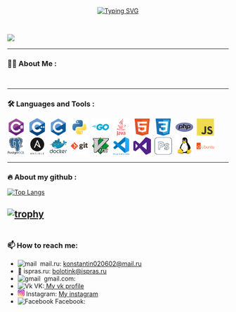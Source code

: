 <p align="center">
  <a href="https://git.io/typing-svg"><img src="https://readme-typing-svg.herokuapp.com?font=Fira+Code&size=40&duration=3500&pause=10&color=00F726&background=5C36FF00&center=true&vCenter=true&multiline=true&width=600&height=180&lines=Hi+there%2C+i'm;Kostya+and+i'm+a;computer+science+student" alt="Typing SVG" /></a>
</p>
<br />

![](https://komarev.com/ghpvc/?username=1KONSTANT1)<br />

---
### :man_technologist: About Me :

<br />

---
### :hammer_and_wrench: Languages and Tools :
<div>
  <img src="https://github.com/devicons/devicon/blob/master/icons/csharp/csharp-original.svg" title="C#" alt="C#" width="40" height="40"/>&nbsp;
  <img src="https://github.com/devicons/devicon/blob/master/icons/cplusplus/cplusplus-original.svg" title="Cpp" alt="Cpp" width="40" height="40"/>&nbsp;
  <img src="https://github.com/devicons/devicon/blob/master/icons/c/c-original.svg" title="C" alt="C" width="40" height="40"/>&nbsp;
  <img src="https://github.com/devicons/devicon/blob/master/icons/python/python-original.svg" title="Python" alt="Python" width="40" height="40"/>&nbsp;
  <img src="https://github.com/devicons/devicon/blob/master/icons/go/go-original-wordmark.svg" title="Go" alt="Go" width="40" height="40"/>&nbsp;
  <img src="https://github.com/devicons/devicon/blob/master/icons/java/java-plain-wordmark.svg" title="Java" alt="Java" width="40" height="40"/>&nbsp;
  <img src="https://github.com/devicons/devicon/blob/master/icons/html5/html5-original.svg" title="Html5" alt="Html5" width="40" height="40"/>&nbsp;
  <img src="https://github.com/devicons/devicon/blob/master/icons/css3/css3-original.svg" title="Css3" alt="Css3" width="40" height="40"/>&nbsp;
  <img src="https://github.com/devicons/devicon/blob/master/icons/php/php-original.svg" title="php" alt="php" width="40" height="40"/>&nbsp;
  <img src="https://github.com/devicons/devicon/blob/master/icons/javascript/javascript-original.svg" title="Js" alt="Js" width="40" height="40"/>&nbsp;
  <img src="https://github.com/devicons/devicon/blob/master/icons/postgresql/postgresql-original-wordmark.svg" title="Postgres" alt="Postgres" width="40" height="40"/>&nbsp;
  <img src="https://github.com/devicons/devicon/blob/master/icons/ansible/ansible-original-wordmark.svg" title="Ansible" alt="Ansible" width="40" height="40"/>&nbsp;
  <img src="https://github.com/devicons/devicon/blob/master/icons/docker/docker-original-wordmark.svg" title="Docker" alt="Docker" width="40" height="40"/>&nbsp;
  <img src="https://github.com/devicons/devicon/blob/master/icons/git/git-original-wordmark.svg" title="git" alt="git" width="40" height="40"/>&nbsp;
  <img src="https://github.com/devicons/devicon/blob/master/icons/vim/vim-original.svg" title="Vim" alt="Vim" width="40" height="40"/>&nbsp;
  <img src="https://github.com/devicons/devicon/blob/master/icons/vscode/vscode-original-wordmark.svg" title="Vscode" alt="Vscode" width="40" height="40"/>&nbsp;
  <img src="https://github.com/devicons/devicon/blob/master/icons/visualstudio/visualstudio-plain.svg" title="Vs" alt="Vs" width="40" height="40"/>&nbsp;
  <img src="https://github.com/devicons/devicon/blob/master/icons/photoshop/photoshop-line.svg" title="Ps" alt="Ps" width="40" height="40"/>&nbsp;
  <img src="https://github.com/devicons/devicon/blob/master/icons/linux/linux-original.svg" title="Linux" alt="Linux" width="40" height="40"/>&nbsp;
  <img src="https://github.com/devicons/devicon/blob/master/icons/ubuntu/ubuntu-plain-wordmark.svg" title="Ubuntu" alt="Ubuntu" width="40" height="40"/>&nbsp;
</div>

---
### 🔥 About my github :
[![Top Langs](https://github-readme-stats.vercel.app/api/top-langs/?username=1KONSTANT1)](https://github.com/anuraghazra/github-readme-stats) <br />

[![trophy](https://github-profile-trophy.vercel.app/?username=1KONSTANT1)](https://github.com/ryo-ma/github-profile-trophy)   &emsp; &emsp;   
<br />
---
### 📫 How to reach me:
- <img src="https://cdn-icons-png.flaticon.com/512/8517/8517943.png" title="mail" alt="mail" width="15" height="15"/>&nbsp; mail.ru: konstantin020602@mail.ru
- 📧 ispras.ru: bolotink@ispras.ru
- <img src="https://cdn-icons-png.flaticon.com/512/2875/2875435.png" title="gmail" alt="gmail" width="15" height="15"/>&nbsp; gmail.com: 
- <img src="https://cdn-icons-png.flaticon.com/512/5968/5968835.png" title="Vk" alt="Vk" width="15" height="15"/>&nbsp;VK:<a href="https://vk.com/kostolommm"> My vk profile </a>
- <img src="https://github.com/wle8300/instagram-logo/blob/master/logo.svg" title="Instagram" alt="Instagram" width="15" height="15"/>&nbsp;Instagram: <a href="https://instagram.com/_.kostolom._"> My instagram </a>
- <img src="https://cdn-icons-png.flaticon.com/512/2504/2504903.png" title="Facebook" alt="Facebook" width="15" height="15"/>&nbsp;Facebook:
<!--
**1KONSTANT1/1KONSTANT1** is a ✨ _special_ ✨ repository because its `README.md` (this file) appears on your GitHub profile.

Here are some ideas to get you started:

- 🔭 I’m currently working on ...
- 🌱 I’m currently learning ...
- 👯 I’m looking to collaborate on ...
- 🤔 I’m looking for help with ...
- 💬 Ask me about ...
- 📫 How to reach me: ...
- 😄 Pronouns: ...
- ⚡ Fun fact: ...
-->
